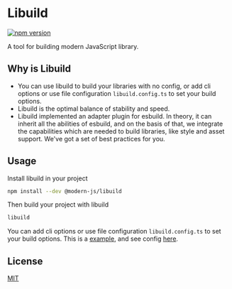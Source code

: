# Libuild
[![npm version](https://badge.fury.io/js/@modern-js%2Flibuild.svg)](https://www.npmjs.com/package/@modern-js/libuild)

A tool for building modern JavaScript library.

## Why is Libuild
- You can use libuild to build your libraries with no config, or add cli options or use file configuration `libuild.config.ts` to set your build options.
- Libuild is the optimal balance of stability and speed.
- Libuild implemented an adapter plugin for esbuild. In theory, it can inherit all the abilities of esbuild, and on the basis of that, we integrate the capabilities which are needed to build libraries, like style and asset support. We've got a set of best practices for you.

## Usage
Install libuild in your project
```bash
npm install --dev @modern-js/libuild
```
Then build your project with libuild
```bash
libuild
```

You can add cli options or use file configuration `libuild.config.ts` to set your build options.
This is a [example](../../example), and see config [here](./src/types/config/index.ts).

## License

[MIT](./LICENSE.md)